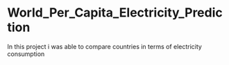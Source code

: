 # World_Per_Capita_Electricity_Prediction
In this project i was able to compare countries in terms of electricity consumption 
